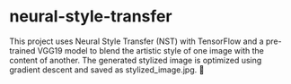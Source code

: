 # neural-style-transfer
This project uses Neural Style Transfer (NST) with TensorFlow and a pre-trained VGG19 model to blend the artistic style of one image with the content of another. The generated stylized image is optimized using gradient descent and saved as stylized_image.jpg. 🚀
